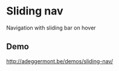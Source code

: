 # Sliding nav

Navigation with sliding bar on hover

## Demo
http://adeggermont.be/demos/sliding-nav/